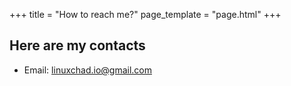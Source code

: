 +++
title = "How to reach me?"
page_template = "page.html"
+++

## Here are my contacts
- Email: linuxchad.io@gmail.com
